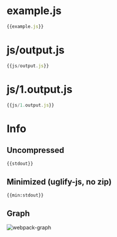 # example.js

``` javascript
{{example.js}}
```

# js/output.js

``` javascript
{{js/output.js}}
```

# js/1.output.js

``` javascript
{{js/1.output.js}}
```

# Info

## Uncompressed

```
{{stdout}}
```

## Minimized (uglify-js, no zip)

```
{{min:stdout}}
```

## Graph

![webpack-graph](https://raw.github.com/webpack/webpack/master/examples/require.context/graph.svg)
